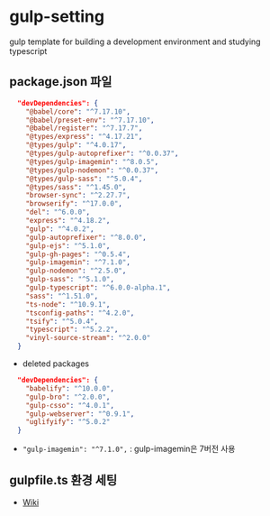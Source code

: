 # gulp-setting
gulp template for building a development environment and studying typescript

## package.json 파일
```json
  "devDependencies": {
    "@babel/core": "^7.17.10",
    "@babel/preset-env": "^7.17.10",
    "@babel/register": "^7.17.7",
    "@types/express": "^4.17.21",
    "@types/gulp": "^4.0.17",
    "@types/gulp-autoprefixer": "^0.0.37",
    "@types/gulp-imagemin": "^8.0.5",
    "@types/gulp-nodemon": "^0.0.37",
    "@types/gulp-sass": "^5.0.4",
    "@types/sass": "^1.45.0",
    "browser-sync": "^2.27.7",
    "browserify": "^17.0.0",
    "del": "^6.0.0",
    "express": "^4.18.2",
    "gulp": "^4.0.2",
    "gulp-autoprefixer": "^8.0.0",
    "gulp-ejs": "^5.1.0",
    "gulp-gh-pages": "^0.5.4",
    "gulp-imagemin": "^7.1.0",
    "gulp-nodemon": "^2.5.0",
    "gulp-sass": "^5.1.0",
    "gulp-typescript": "^6.0.0-alpha.1",
    "sass": "^1.51.0",
    "ts-node": "^10.9.1",
    "tsconfig-paths": "^4.2.0",
    "tsify": "^5.0.4",
    "typescript": "^5.2.2",
    "vinyl-source-stream": "^2.0.0"
  }
```

- deleted packages
```json
  "devDependencies": {
    "babelify": "^10.0.0",
    "gulp-bro": "^2.0.0",
    "gulp-csso": "^4.0.1",
    "gulp-webserver": "^0.9.1",
    "uglifyify": "^5.0.2"
  }
```

- ```"gulp-imagemin": "^7.1.0",``` : gulp-imagemin은 7버전 사용

## gulpfile.ts 환경 세팅
- <a href="https://github.com/choihayeong/gulp-typescript-template/wiki">Wiki</a>
